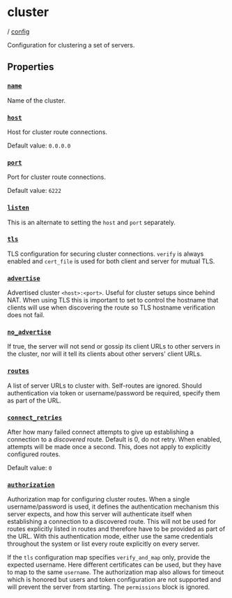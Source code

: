 # cluster

/ [config](/ref/config/index.md)

Configuration for clustering a set of servers.

## Properties

### [`name`](/ref/config/name/index.md)

Name of the cluster.

### [`host`](/ref/config/host/index.md)

Host for cluster route connections.

Default value: `0.0.0.0`

### [`port`](/ref/config/port/index.md)

Port for cluster route connections.

Default value: `6222`

### [`listen`](/ref/config/listen/index.md)

This is an alternate to setting the `host` and `port` separately.

### [`tls`](/ref/config/tls/index.md)

TLS configuration for securing cluster connections.
`verify` is always enabled and `cert_file` is used for
both client and server for mutual TLS.

### [`advertise`](/ref/config/advertise/index.md)

Advertised cluster `<host>:<port>`. Useful for cluster setups since
behind NAT. When using TLS this is important to set to control the
hostname that clients will use when discovering the route so TLS
hostname verification does not fail.

### [`no_advertise`](/ref/config/no_advertise/index.md)

If true, the server will not send or gossip its client URLs to other servers in the cluster, nor
will it tell its clients about other servers' client URLs.

### [`routes`](/ref/config/routes/index.md)

A list of server URLs to cluster with. Self-routes are ignored. Should authentication via token or username/password
be required, specify them as part of the URL.

### [`connect_retries`](/ref/config/connect_retries/index.md)

After how many failed connect attempts to give up establishing a connection to a _discovered_ route. Default is 0, do not retry.
When enabled, attempts will be made once a second. This, does not apply to explicitly configured routes.

Default value: `0`

### [`authorization`](/ref/config/authorization/index.md)

Authorization map for configuring cluster routes. When a single username/password is used, it defines the authentication mechanism
this server expects, and how this server will authenticate itself when establishing a connection to a discovered route. This will
not be used for routes explicitly listed in routes and therefore have to be provided as part of the URL. With this authentication
mode, either use the same credentials throughout the system or list every route explicitly on every server.

If the `tls` configuration map specifies `verify_and_map` only, provide the expected username. Here different certificates can be
used, but they have to map to the same `username`. The authorization map also allows for timeout which is honored but users and
token configuration are not supported and will prevent the server from starting. The `permissions` block is ignored.
